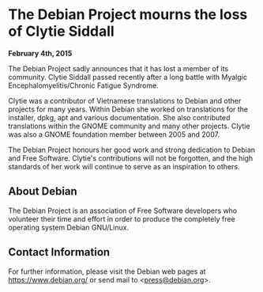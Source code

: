 
The Debian Project mourns the loss of Clytie Siddall
====================================================


**February 4th, 2015**


The Debian Project sadly announces that it has lost a member of its
community. Clytie Siddall passed recently after a long battle with
Myalgic Encephalomyelitis/Chronic Fatigue Syndrome.


Clytie was a contributor of Vietnamese translations to Debian and
other projects for many years. Within Debian she worked on translations
for the installer, dpkg, apt and various documentation. She also contributed
translations within the GNOME community and many other projects. Clytie
was also a GNOME foundation member between 2005 and 2007.


The Debian Project honours her good work and strong dedication to Debian
and Free Software. Clytie's contributions will not be forgotten, and the
high standards of her work will continue to serve as an inspiration to
others.


About Debian
------------


The Debian Project is an association of Free Software developers who
volunteer their time and effort in order to produce the completely free
operating system Debian GNU/Linux.


Contact Information
-------------------


For further information, please visit the Debian web pages at
<https://www.debian.org/> or send mail to
<[press@debian.org](mailto:press@debian.org)>.



